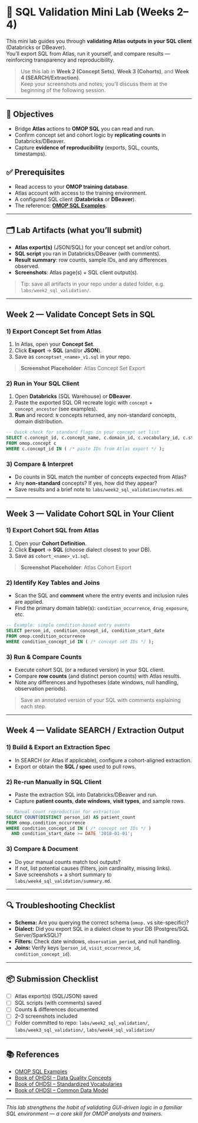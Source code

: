 # 🧪 SQL Validation Mini Lab (Weeks 2–4)

This mini lab guides you through **validating Atlas outputs in your SQL client** (Databricks or DBeaver).  
You’ll export SQL from Atlas, run it yourself, and compare results — reinforcing transparency and reproducibility.

> Use this lab in **Week 2 (Concept Sets)**, **Week 3 (Cohorts)**, and **Week 4 (SEARCH/Extraction)**.  
> Keep your screenshots and notes; you’ll discuss them at the beginning of the following session.

---

## 🎯 Objectives
- Bridge **Atlas** actions to **OMOP SQL** you can read and run.
- Confirm concept set and cohort logic by **replicating counts** in Databricks/DBeaver.
- Capture **evidence of reproducibility** (exports, SQL, counts, timestamps).

## ✅ Prerequisites
- Read access to your **OMOP training database**.
- Atlas account with access to the training environment.
- A configured SQL client (**Databricks** or **DBeaver**).  
- The reference: **[OMOP SQL Examples](../common_artifacts/omop-sql-examples.md)**.

---

## 🗂️ Lab Artifacts (what you’ll submit)
- **Atlas export(s)** (JSON/SQL) for your concept set and/or cohort.
- **SQL script** you ran in Databricks/DBeaver (with comments).
- **Result summary**: row counts, sample IDs, and any differences observed.
- **Screenshots**: Atlas page(s) + SQL client output(s).

> Tip: save all artifacts in your repo under a dated folder, e.g. `labs/week2_sql_validation/`.

---

## Week 2 — Validate Concept Sets in SQL

### 1) Export Concept Set from Atlas
1. In Atlas, open your **Concept Set**.
2. Click **Export** → **SQL** (and/or **JSON**).
3. Save as `conceptset_<name>_v1.sql` in your repo.

> **Screenshot Placeholder**: Atlas Concept Set Export

### 2) Run in Your SQL Client
1. Open **Databricks** (SQL Warehouse) or **DBeaver**.
2. Paste the exported SQL OR recreate logic with `concept` + `concept_ancestor` (see examples).
3. **Run** and record: `N` concepts returned, any non-standard concepts, domain distribution.

```sql
-- Quick check for standard flags in your concept set list
SELECT c.concept_id, c.concept_name, c.domain_id, c.vocabulary_id, c.standard_concept
FROM omop.concept c
WHERE c.concept_id IN ( /* paste IDs from Atlas export */ );
```

### 3) Compare & Interpret
- Do counts in SQL match the number of concepts expected from Atlas?
- Any **non-standard** concepts? If yes, how did they appear?
- Save results and a brief note to `labs/week2_sql_validation/notes.md`.

---

## Week 3 — Validate Cohort SQL in Your Client

### 1) Export Cohort SQL from Atlas
1. Open your **Cohort Definition**.
2. Click **Export** → **SQL** (choose dialect closest to your DB).
3. Save as `cohort_<name>_v1.sql`.

> **Screenshot Placeholder**: Atlas Cohort Export

### 2) Identify Key Tables and Joins
- Scan the SQL and **comment** where the entry events and inclusion rules are applied.
- Find the primary domain table(s): `condition_occurrence`, `drug_exposure`, etc.

```sql
-- Example: simple condition-based entry events
SELECT person_id, condition_concept_id, condition_start_date
FROM omop.condition_occurrence
WHERE condition_concept_id IN ( /* concept set IDs */ );
```

### 3) Run & Compare Counts
- Execute cohort SQL (or a reduced version) in your SQL client.
- Compare **row counts** (and distinct person counts) with Atlas results.
- Note any differences and hypotheses (date windows, null handling, observation periods).

> Save an annotated version of your SQL with comments explaining each step.

---

## Week 4 — Validate SEARCH / Extraction Output

### 1) Build & Export an Extraction Spec
- In SEARCH (or Atlas if applicable), configure a cohort-aligned extraction.
- Export or obtain the **SQL / spec** used to pull rows.

### 2) Re-run Manually in SQL Client
- Paste the extraction SQL into Databricks/DBeaver and run.
- Capture **patient counts**, **date windows**, **visit types**, and sample rows.

```sql
-- Manual count reproduction for extraction
SELECT COUNT(DISTINCT person_id) AS patient_count
FROM omop.condition_occurrence
WHERE condition_concept_id IN ( /* concept set IDs */ )
  AND condition_start_date >= DATE '2018-01-01';
```

### 3) Compare & Document
- Do your manual counts match tool outputs?
- If not, list potential causes (filters, join cardinality, missing links).
- Save screenshots + a short summary to `labs/week4_sql_validation/summary.md`.

---

## 🔍 Troubleshooting Checklist
- **Schema:** Are you querying the correct schema (`omop.` vs site-specific)?
- **Dialect:** Did you export SQL in a dialect close to your DB (Postgres/SQL Server/SparkSQL)?
- **Filters:** Check date windows, `observation_period`, and null handling.
- **Joins:** Verify keys (`person_id`, `visit_occurrence_id`, `condition_concept_id`).

---

## 📦 Submission Checklist
- [ ] Atlas export(s) (SQL/JSON) saved
- [ ] SQL scripts (with comments) saved
- [ ] Counts & differences documented
- [ ] 2–3 screenshots included
- [ ] Folder committed to repo: `labs/week2_sql_validation/`, `labs/week3_sql_validation/`, `labs/week4_sql_validation/`

---

## 📚 References
- [OMOP SQL Examples](../common_artifacts/omop-sql-examples.md)
- [Book of OHDSI – Data Quality Concepts](https://ohdsi.github.io/TheBookOfOhdsi/DataQuality.html)
- [Book of OHDSI – Standardized Vocabularies](https://ohdsi.github.io/TheBookOfOhdsi/StandardizedVocabularies.html)
- [Book of OHDSI – Common Data Model](https://ohdsi.github.io/TheBookOfOhdsi/CommonDataModel.html)

---

*This lab strengthens the habit of validating GUI-driven logic in a familiar SQL environment — a core skill for OMOP analysts and trainers.*
